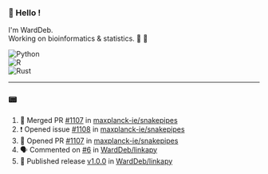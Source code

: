 ### :robot: Hello !

I'm WardDeb.  
Working on bioinformatics & statistics. 🧬 🧪  

![Python](https://img.shields.io/badge/python-3670A0?style=for-the-badge&logo=python&logoColor=ffdd54)  
![R](https://img.shields.io/badge/r-%23276DC3.svg?style=for-the-badge&logo=r&logoColor=white)  
![Rust](https://img.shields.io/badge/rust-%23000000.svg?style=for-the-badge&logo=rust&logoColor=white)  

---

### :pager:

<!--START_SECTION:activity-->
1. 🎉 Merged PR [#1107](https://github.com/maxplanck-ie/snakepipes/pull/1107) in [maxplanck-ie/snakepipes](https://github.com/maxplanck-ie/snakepipes)
2. ❗ Opened issue [#1108](https://github.com/maxplanck-ie/snakepipes/issues/1108) in [maxplanck-ie/snakepipes](https://github.com/maxplanck-ie/snakepipes)
3. 💪 Opened PR [#1107](https://github.com/maxplanck-ie/snakepipes/pull/1107) in [maxplanck-ie/snakepipes](https://github.com/maxplanck-ie/snakepipes)
4. 🗣 Commented on [#6](https://github.com/WardDeb/linkapy/pull/6#issuecomment-3121587113) in [WardDeb/linkapy](https://github.com/WardDeb/linkapy)
5. 🚀 Published release [v1.0.0](https://github.com/WardDeb/linkapy/releases/tag/v1.0.0) in [WardDeb/linkapy](https://github.com/WardDeb/linkapy)
<!--END_SECTION:activity-->

